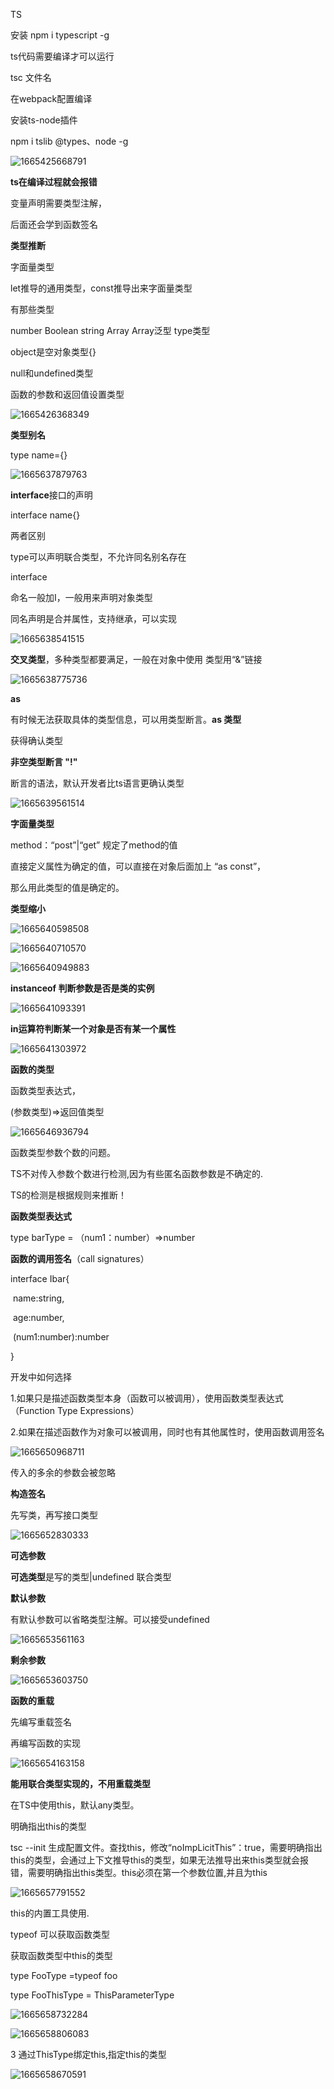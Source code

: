 TS

安装 npm i typescript -g

ts代码需要编译才可以运行

tsc 文件名

在webpack配置编译

安装ts-node插件

npm i tslib @types、node -g

![1665425668791](C:\Users\dyqiang\AppData\Roaming\Typora\typora-user-images\1665425668791.png)

**ts在编译过程就会报错**

变量声明需要类型注解，

后面还会学到函数签名

**类型推断**

字面量类型

let推导的通用类型，const推导出来字面量类型





有那些类型

number Boolean string Array Array<number>泛型 type类型

object是空对象类型{}

null和undefined类型

函数的参数和返回值设置类型





![1665426368349](C:\Users\dyqiang\AppData\Roaming\Typora\typora-user-images\1665426368349.png)

**类型别名**

type name={}

![1665637879763](C:\Users\dyqiang\AppData\Roaming\Typora\typora-user-images\1665637879763.png)

**interface**接口的声明

interface name{}



两者区别

type可以声明联合类型，不允许同名别名存在



interface 

命名一般加I，一般用来声明对象类型

同名声明是合并属性，支持继承，可以实现

![1665638541515](C:\Users\dyqiang\AppData\Roaming\Typora\typora-user-images\1665638541515.png)

**交叉类型**，多种类型都要满足，一般在对象中使用 类型用“&”链接

![1665638775736](C:\Users\dyqiang\AppData\Roaming\Typora\typora-user-images\1665638775736.png)

**as**

有时候无法获取具体的类型信息，可以用类型断言。**as 类型** 

获得确认类型

**非空类型断言 "!"**

断言的语法，默认开发者比ts语言更确认类型

![1665639561514](C:\Users\dyqiang\AppData\Roaming\Typora\typora-user-images\1665639561514.png)

**字面量类型**

method：“post”|“get” 规定了method的值

直接定义属性为确定的值，可以直接在对象后面加上 “as const”，

那么用此类型的值是确定的。

**类型缩小**

![1665640598508](C:\Users\dyqiang\AppData\Roaming\Typora\typora-user-images\1665640598508.png)

![1665640710570](C:\Users\dyqiang\AppData\Roaming\Typora\typora-user-images\1665640710570.png)

![1665640949883](C:\Users\dyqiang\AppData\Roaming\Typora\typora-user-images\1665640949883.png)

**instanceof 判断参数是否是类的实例**

![1665641093391](C:\Users\dyqiang\AppData\Roaming\Typora\typora-user-images\1665641093391.png)

**in运算符判断某一个对象是否有某一个属性**

![1665641303972](C:\Users\dyqiang\AppData\Roaming\Typora\typora-user-images\1665641303972.png)

**函数的类型**

函数类型表达式，

(参数类型)=>返回值类型

![1665646936794](C:\Users\dyqiang\AppData\Roaming\Typora\typora-user-images\1665646936794.png)

函数类型参数个数的问题。

TS不对传入参数个数进行检测,因为有些匿名函数参数是不确定的.

TS的检测是根据规则来推断！

**函数类型表达式**

type barType = （num1：number）=>number

**函数的调用签名**（call signatures）

interface Ibar{

​	name:string,

​	age:number,

​	(num1:number):number

}

开发中如何选择

1.如果只是描述函数类型本身（函数可以被调用），使用函数类型表达式（Function Type Expressions）

2.如果在描述函数作为对象可以被调用，同时也有其他属性时，使用函数调用签名

![1665650968711](C:\Users\dyqiang\AppData\Roaming\Typora\typora-user-images\1665650968711.png)

传入的多余的参数会被忽略

**构造签名**

先写类，再写接口类型

![1665652830333](C:\Users\dyqiang\AppData\Roaming\Typora\typora-user-images\1665652830333.png)

**可选参数**

**可选类型**是写的类型|undefined   联合类型

**默认参数**

有默认参数可以省略类型注解。可以接受undefined

![1665653561163](C:\Users\dyqiang\AppData\Roaming\Typora\typora-user-images\1665653561163.png)

**剩余参数**

![1665653603750](C:\Users\dyqiang\AppData\Roaming\Typora\typora-user-images\1665653603750.png)

**函数的重载**

先编写重载签名

再编写函数的实现

![1665654163158](C:\Users\dyqiang\AppData\Roaming\Typora\typora-user-images\1665654163158.png)

**能用联合类型实现的，不用重载类型**

在TS中使用this，默认any类型。

明确指出this的类型

tsc --init  生成配置文件。查找this，修改“noImpLicitThis”：true，需要明确指出this的类型，会通过上下文推导this的类型，如果无法推导出来this类型就会报错，需要明确指出this类型。this必须在第一个参数位置,并且为this

![1665657791552](C:\Users\dyqiang\AppData\Roaming\Typora\typora-user-images\1665657791552.png)

this的内置工具使用.

typeof 可以获取函数类型

获取函数类型中this的类型

type FooType =typeof foo

type FooThisType = ThisParameterType<FooType>

![1665658732284](C:\Users\dyqiang\AppData\Roaming\Typora\typora-user-images\1665658732284.png)

![1665658806083](C:\Users\dyqiang\AppData\Roaming\Typora\typora-user-images\1665658806083.png)

3 通过ThisType<IState>绑定this,指定this的类型

![1665658670591](C:\Users\dyqiang\AppData\Roaming\Typora\typora-user-images\1665658670591.png)

